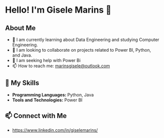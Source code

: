 # Hello! I'm Gisele Marins 👋

## About Me
- 🌱 I am currently learning about Data Engineering and studying Computer Engineering.
- 👯 I am looking to collaborate on projects related to Power BI, Python, and Java.
- 🤔 I am seeking help with Power Bi
- 📫 How to reach me: marinsgisele@outlook.com

## 🚀 My Skills
- **Programming Languages:** Python, Java
- **Tools and Technologies:** Power BI

## 📫 Connect with Me
- https://www.linkedin.com/in/giselemarins/
